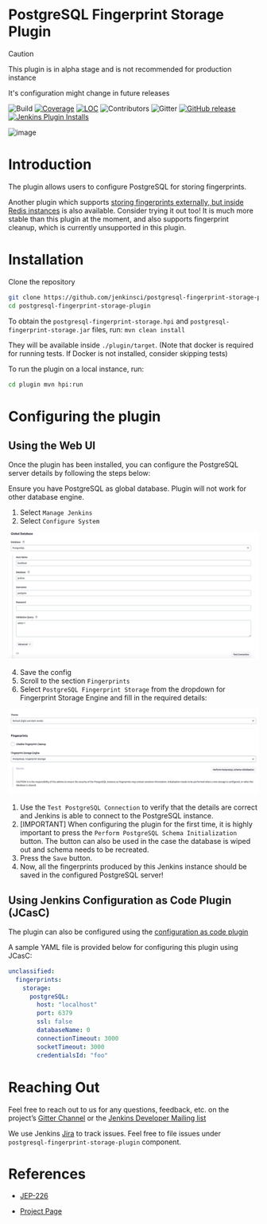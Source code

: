 # PostgreSQL Fingerprint Storage Plugin

> [!CAUTION]
> This plugin is in alpha stage and is not recommended for production instance
>
> It's configuration might change in future releases

![Build](https://ci.jenkins.io/job/Plugins/job/postgresql-fingerprint-storage-plugin/job/main/badge/icon)
[![Coverage](https://ci.jenkins.io/job/Plugins/job/postgresql-fingerprint-storage-plugin/job/main/badge/icon?status=${instructionCoverage}&subject=coverage&color=${colorInstructionCoverage})](https://ci.jenkins.io/job/Plugins/job/postgresql-fingerprint-storage-plugin/job/main)
[![LOC](https://ci.jenkins.io/job/Plugins/job/postgresql-fingerprint-storage-plugin/job/main/badge/icon?job=test&status=${lineOfCode}&subject=line%20of%20code&color=blue)](https://ci.jenkins.io/job/Plugins/job/postgresql-fingerprint-storage-plugin/job/main)
![Contributors](https://img.shields.io/github/contributors/jenkinsci/postgresql-fingerprint-storage-plugin.svg?color=blue)
![Gitter](https://badges.gitter.im/jenkinsci/external-fingerprint-storage.svg)
[![GitHub release](https://img.shields.io/github/release/jenkinsci/postgresql-fingerprint-storage-plugin.svg?label=changelog)](https://github.com/jenkinsci/postgresql-fingerprint-storage-plugin/releases/latest)
[![Jenkins Plugin Installs](https://img.shields.io/jenkins/plugin/i/postgresql-fingerprint-storage.svg?color=blue)](https://plugins.jenkins.io/postgresql-fingerprint-storage)

![image](docs/images/logo.png)

# Introduction

The plugin allows users to configure PostgreSQL for storing
fingerprints.

Another plugin which supports [storing fingerprints externally, but
inside Redis
instances](https://github.com/jenkinsci/redis-fingerprint-storage-plugin/)
is also available. Consider trying it out too! It is much more stable
than this plugin at the moment, and also supports fingerprint cleanup,
which is currently unsupported in this plugin.

# Installation

Clone the repository

```bash
git clone https://github.com/jenkinsci/postgresql-fingerprint-storage-plugin
cd postgresql-fingerprint-storage-plugin
```

To obtain the `postgresql-fingerprint-storage.hpi` and
`postgresql-fingerprint-storage.jar` files, run: `mvn clean install`

They will be available inside `./plugin/target`. (Note that docker is
required for running tests. If Docker is not installed, consider
skipping tests)

To run the plugin on a local instance, run:

```bash
cd plugin mvn hpi:run
```

# Configuring the plugin

## Using the Web UI

Once the plugin has been installed, you can configure the PostgreSQL
server details by following the steps below:

Ensure you have PostgreSQL as global database. Plugin will not work for other database engine.

1.  Select `Manage Jenkins`
2.  Select `Configure System`

![image](docs/images/database_config.png)

4.  Save the config
4.  Scroll to the section `Fingerprints`
5.  Select `PostgreSQL Fingerprint Storage` from the dropdown for
    Fingerprint Storage Engine and fill in the required details:

![image](docs/images/config_page.png)

  1.  Use the `Test PostgreSQL Connection` to verify that the details
      are correct and Jenkins is able to connect to the PostgreSQL
      instance.
  2.  \[IMPORTANT\] When configuring the plugin for the first time, it
      is highly important to press the
      `Perform PostgreSQL Schema Initialization` button. The button can
      also be used in the case the database is wiped out and schema
      needs to be recreated.
  3.  Press the `Save` button.
  4.  Now, all the fingerprints produced by this Jenkins instance should
      be saved in the configured PostgreSQL server!

## Using Jenkins Configuration as Code Plugin (JCasC)

The plugin can also be configured using the [configuration as code
plugin](https://github.com/jenkinsci/configuration-as-code-plugin)

A sample YAML file is provided below for configuring this plugin using
JCasC:

```yaml
unclassified:
  fingerprints:
    storage:
      postgreSQL:
        host: "localhost"
        port: 6379
        ssl: false
        databaseName: 0
        connectionTimeout: 3000
        socketTimeout: 3000
        credentialsId: "foo"
```

# Reaching Out

Feel free to reach out to us for any questions, feedback, etc. on the
project’s [Gitter
Channel](https://gitter.im/jenkinsci/external-fingerprint-storage) or
the [Jenkins Developer Mailing
list](mailto:jenkinsci-dev@googlegroups.com)

We use Jenkins [Jira](https://issues.jenkins-ci.org/) to track issues.
Feel free to file issues under `postgresql-fingerprint-storage-plugin`
component.

# References

- [JEP-226](https://github.com/jenkinsci/jep/tree/master/jep/226)

- [Project
  Page](https://www.jenkins.io/projects/gsoc/2020/projects/external-fingerprint-storage/)
